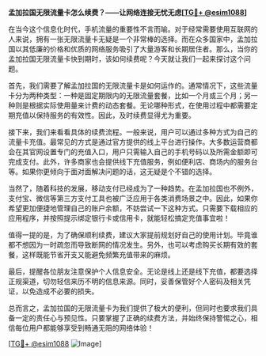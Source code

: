 **孟加拉国无限流量卡怎么续费？——让网络连接无忧无虑[[TG💪+ @esim1088](https://t.me/s/esim1088)]**

在当今这个信息化时代，手机流量的重要性不言而喻。对于经常需要使用互联网的人来说，拥有一张无限流量卡无疑是一个非常棒的选择。而在众多国家中，孟加拉国以其低廉的价格和优质的网络服务吸引了大量游客和长期居住者。那么，当你的孟加拉国无限流量卡快到期时，该如何续费呢？今天就让我们一起来探讨这个问题。

首先，我们需要了解孟加拉国的无限流量卡是如何运作的。通常情况下，这些流量卡分为两种类型：一种是固定期限内的无限流量套餐，比如一个月或三个月；另一种则是根据实际使用量来计费的动态套餐。无论哪种形式，在使用过程中都需要定期充值以保持服务的有效性。因此，及时续费显得尤为重要。

接下来，我们来看看具体的续费流程。一般来说，用户可以通过多种方式为自己的流量卡充值。最常见的方式是通过官方提供的线上平台进行操作。大多数运营商都会在其官网设置专门的充值入口，用户只需输入自己的手机号码以及所需金额即可完成支付。此外，许多商家也会提供线下充值服务，例如便利店、商场内的服务台等。如果你更倾向于面对面解决问题的话，这无疑是个不错的选择。

当然了，随着科技的发展，移动支付已经成为了一种趋势。在孟加拉国也不例外，支付宝、微信等第三方支付工具也被广泛应用于各类消费场景之中。因此，如果你希望更加便捷地管理自己的账户余额，不妨尝试一下这种方式。只需要下载相应的应用程序，并按照提示绑定银行卡或信用卡，就能轻松搞定充值事宜啦！

值得一提的是，为了确保顺利续费，建议大家提前规划好自己的使用计划。毕竟谁都不想因为一时疏忽而导致断网的情况发生。另外，也可以考虑购买长期有效的套餐，这样既能节省开支又能避免频繁充值带来的麻烦。

最后，提醒各位朋友注意保护个人信息安全。无论是线上还是线下充值，都要选择正规渠道，切勿轻信来历不明的信息来源。同时，妥善保管好个人密码及相关凭证，以免造成不必要的损失。

总而言之，孟加拉国的无限流量卡为我们提供了极大的便利，但同时也要求我们具备一定的责任心与预见性。只要掌握了正确的续费方法，并始终保持警惕之心，相信每位用户都能够享受到畅通无阻的网络体验！

[[TG💪+ @esim1088](https://t.me/s/esim1088) ![Image](https://i.postimg.cc/4NQfJmqS/Snipaste-2025-05-13-00-14-12.png)]